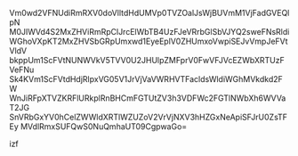 Vm0wd2VFNUdiRmRXV0doVlltdHdUMVp0TVZOalJsWjBUVmM1VjFadGVEQlpN
M0JIWVd4S2MxZHViRmRpClJrcElWbTB4UzFJeVRrbGlSbVJYQ2sweFNsRldi
WGhoVXpKT2MxZHVSbGRpUmxwd1EyeEplV0ZHUmxoVwpiSEJvVmpJeFVtVldV
bkppUm1ScFVtNUNWVkV5TVV0U2JHUlpZMFprV0FwVFJVcEZWbXRTUzFVeFNu
Sk4KVm1ScFVtdHdjRlpxVG05V1JrVjVaVWRHVTFacldsWldiWGhMVkdkd2FW
WnJiRFpXTVZKRFlURkplRnBHCmFGTUtZV3h3VDFWc2FGTlNWbXh6WVVaT2JG
SnVRbGxYV0hCelZWWldXRTlWZUZoV2VrVjNXV3hHZGxNeApiSFJrU0ZsTFEy
MVdlRmxSUFQwS0NuQmhaUT09CgpwaGo=

izf